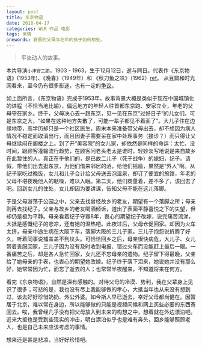 ```yaml
---
layout: post
title: 东京物语
date: 2018-04-17
categories: WLR 作品 电影
tags: 亲情
onewords: 衰弱的父母与壮年的孩子如何相处。
---
```

> 平淡动人的故事。

本片导演`小津安二郎`，1903 - 1963，生于12月12日，逝与同日。代表作《东京物语》(1953年)、《晚春》（1949年）和 《秋刀鱼之味》（1962）[ref](http://people.mtime.com/892966/)。
从豆瓣和时光网看来，至今仍有很多影迷，也有一定的[争议](https://movie.douban.com/subject/1291568/discussion/21645522/)。

如上面所言，《东京物语》完成于1953年。故事背景大概是类似于现在中国城镇化的进程（不恰当地比喻），偏远地方的年轻人往首都东京跑、安家立业，年老的父母守在家乡。终于，父母决心去一趟东京，见一见在东京“过好日子”的儿女们。可是东京之大，“如果在这种地方失散了，可能一辈子都见不着面了”。大儿子住在边缘地带，高学历却只是一个社区医生，周末本来准备带父母出去，却不想因为病人情况不稳定而取消出行，而且因妻子需要呆在家中处理事务（接诊？）而只得让父母继续闷在阁楼之上。到了开“美容院”的女儿家，却依然是同样的命运：太忙、没时间，跟顾客灌输流行趋势，在顾客问老头老太是谁时，轻妙淡写地说是来自故乡在此暂住的人。真正在乎他们的，是已故二儿子（死于战争）的媳妇，纪子。请假，带他们出去逛东京，为他们借来邻居的酒，给他们摇扇，果然是“外人”啊。从纪子家吃过晚饭，女儿和儿子合计给父母送去泡温泉，却订了便宜的旅馆，年老的父母不堪夜晚他人的聒噪，难以入眠。第二天，他们商量着，差不多了，该回去了吧。回到女儿的住处，女儿却因为要讲课，告知父母不能在这儿落脚。

于是父母游荡于公园之中，父亲去找曾经故乡的老友，期望有一个落脚之所；母亲则再去找纪子。父亲与故乡的老友喝酒倾诉，道出了表面平静喜悦之下的失望，但却仍是极为平静。母亲看着纪子守寡8年，衷心的期望纪子改嫁，说完痛苦流涕，大抵是感慨纪子的悲凉，还有她的温热吧。此夜过后，父母仓促回家。却因为火车太挤，母亲中途生病在大阪下车，落脚大阪的三儿子家。三儿子抱怨说折腾了好久，听着同事说铺盖盖不到坟头。可恰恰回乡之后，母亲很快病危，大儿子、女儿带着丧服回家，三儿子因为没有及时收到电报、错过火车而没能赶上最后一眼。一番痛苦之后，却是各人急忙回家，女儿还不忘母亲的遗物。纪子留下得最晚，父亲给了她母亲的手表，也衷心的期望她改嫁。纪子终于落下泪来，她说她并没有那么好，她常常因为忙，而忘了逝去的人；也常常半夜醒来，不知道将来在何方。

看完《东京物语》，自然是深有感触的。对待父母的冷漠、势利，我在父辈身上见识了很多；可悲的是，我也没有尽上我能够做的孝心，大抵当年也从来没有想到过，该去好好珍惜奶奶、外公外婆。如今斯人早已逝去，幸好父母都尚健在。因暂居于北京，难以常在身边，所以能够做的只能是视频问候和网上买些必要的东西寄回去。唉，我曾经几乎没有把父母放入到未来的构想之中，想着就在外边漂泊吧。近来大抵也是受到些现实的冲击，明白漂泊似乎也是难有奔头，回乡能够照顾老人，也是自己未来应该考虑的事情。

想来还是甚是悲凉，当好好珍惜吧。